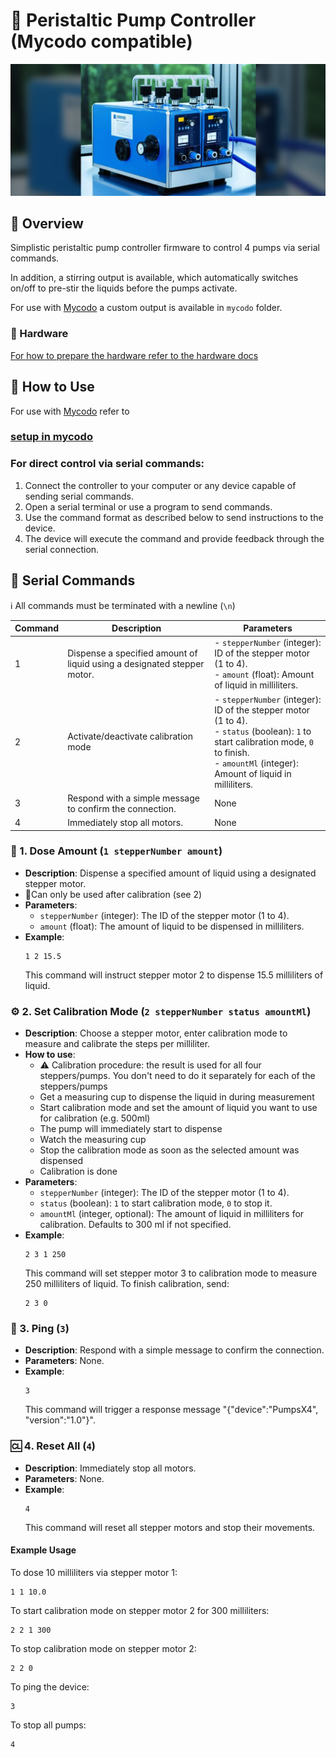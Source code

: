 # 🚀 Peristaltic Pump Controller (Mycodo compatible)
![Header image](/assets/header.jpg)

## 📑 Overview
Simplistic peristaltic pump controller firmware to control 4 pumps via serial commands.

In addition, a stirring output is available, which automatically switches on/off to pre-stir the liquids before the pumps activate.

For use with [Mycodo](https://kizniche.github.io/Mycodo/) a custom output is available in `mycodo` folder.
### 🔧 Hardware
[For how to prepare the hardware refer to the hardware docs](./docs/setup-hardware.md)

## 📝 How to Use
For use with [Mycodo](https://kizniche.github.io/Mycodo/) refer to 

### [setup in mycodo](./mycodo/README.md)

### For direct control via serial commands:

1. Connect the controller to your computer or any device capable of sending serial commands.
2. Open a serial terminal or use a program to send commands.
3. Use the command format as described below to send instructions to the device.
4. The device will execute the command and provide feedback through the serial connection.

## 💬 Serial Commands

ℹ️ All commands must be terminated with a newline (`\n`)

| Command | Description                                                             | Parameters                                                                                                                                                                                            |
|---------|-------------------------------------------------------------------------|-------------------------------------------------------------------------------------------------------------------------------------------------------------------------------------------------------|
| 1       | Dispense a specified amount of liquid using a designated stepper motor. | - `stepperNumber` (integer): ID of the stepper motor (1 to 4). <br> - `amount` (float): Amount of liquid in milliliters.                                                                              |
| 2       | Activate/deactivate calibration mode                                    | - `stepperNumber` (integer): ID of the stepper motor (1 to 4). <br> - `status` (boolean): `1` to start calibration mode, `0` to finish. <br> - `amountMl` (integer): Amount of liquid in milliliters. |
| 3       | Respond with a simple message to confirm the connection.                | None                                                                                                                                                                                                  |
| 4       | Immediately stop all motors.                                            | None                                                                                                                                                                                                  |

### 🧪 1. Dose Amount (`1 stepperNumber amount`)
- **Description**: Dispense a specified amount of liquid using a designated stepper motor. 
- 🚨Can only be used after calibration (see 2)
- **Parameters**:
    - `stepperNumber` (integer): The ID of the stepper motor (1 to 4).
    - `amount` (float): The amount of liquid to be dispensed in milliliters.
- **Example**:
  ```plaintext
  1 2 15.5
  ```
  This command will instruct stepper motor 2 to dispense 15.5 milliliters of liquid.

### ⚙️ 2. Set Calibration Mode (`2 stepperNumber status amountMl`)
- **Description**: Choose a stepper motor, enter calibration mode to measure and calibrate the steps per milliliter.
- **How to use**:
    * ⚠️ Calibration procedure: the result is used for all four steppers/pumps. You don't need to do it separately for each of the steppers/pumps
    * Get a measuring cup to dispense the liquid in during measurement
    * Start calibration mode and set the amount of liquid you want to use for calibration (e.g. 500ml)
    * The pump will immediately start to dispense
    * Watch the measuring cup
    * Stop the calibration mode as soon as the selected amount was dispensed
    * Calibration is done
- **Parameters**:
    - `stepperNumber` (integer): The ID of the stepper motor (1 to 4).
    - `status` (boolean): `1` to start calibration mode, `0` to stop it.
    - `amountMl` (integer, optional): The amount of liquid in milliliters for calibration. Defaults to 300 ml if not specified.
- **Example**:
  ```plaintext
  2 3 1 250
  ```
  This command will set stepper motor 3 to calibration mode to measure 250 milliliters of liquid. To finish calibration, send:
  ```plaintext
  2 3 0
  ```

### 📡 3. Ping (`3`)
- **Description**: Respond with a simple message to confirm the connection.
- **Parameters**: None.
- **Example**:
  ```plaintext
  3
  ```
  This command will trigger a response message "{"device":"PumpsX4", "version":"1.0"}".

### 🆑 4. Reset All (`4`)
- **Description**: Immediately stop all motors.
- **Parameters**: None.
- **Example**:
  ```plaintext
  4
  ```
  This command will reset all stepper motors and stop their movements.

#### Example Usage

To dose 10 milliliters via stepper motor 1:
```plaintext
1 1 10.0
```

To start calibration mode on stepper motor 2 for 300 milliliters:
```plaintext
2 2 1 300
```

To stop calibration mode on stepper motor 2:
```plaintext
2 2 0
```

To ping the device:
```plaintext
3
```

To stop all pumps:
```plaintext
4
```